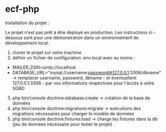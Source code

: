 # ecf-php

Installation du projet :

Le projet n'est pas prêt à être déployé en production.
Les instructions ci -dessous sont pour une démonstration dans un environnement de développement local.

1) cloner le projet sur votre machine
2) définir un fichier de configuration .env.local avec au moins :
- MAILER_DSN=smtp://localhost
- DATABASE_URL="mysql://username:password@127.0.0.1:3306/dbname" -> remplacer username, password, dbname - et éventuellent 127.0.0.1:3306 - par vos informations respectives pour l'accès à votre SGBD
3) php bin/console doctrine:database:create -> création de la base de données
4) php bin/console doctrine:migrations:migrate -> exécutions des migrations nécessaires pour charger le modèle de données
5) php bin/console doctrine:fixtures:load -> charge les fixtures dans la db (jeu de données nécessaire pour tester le projet)

